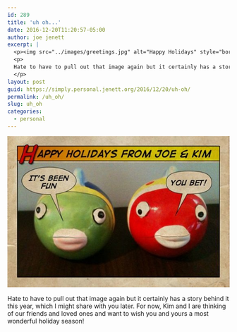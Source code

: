 ```yaml
---
id: 289
title: 'uh oh...'
date: 2016-12-20T11:20:57-05:00
author: joe jenett
excerpt: |
  <p><img src="../images/greetings.jpg" alt="Happy Holidays" style="border:none;"></p>
  <p>
  Hate to have to pull out that image again but it certainly has a story behind it this year, which I might share with you later. For now, Kim and I are thinking of our friends and loved ones and want to wish you and yours a most wonderful holiday season!
  </p>
layout: post
guid: https://simply.personal.jenett.org/2016/12/20/uh-oh/
permalink: /uh_oh/
slug: uh_oh
categories:
  - personal
---
```

<img src="../images/greetings.jpg" alt="Happy Holidays" style="border:none;">

Hate to have to pull out that image again but it certainly has a story behind it this year, which I might share with you later. For now, Kim and I are thinking of our friends and loved ones and want to wish you and yours a most wonderful holiday season!